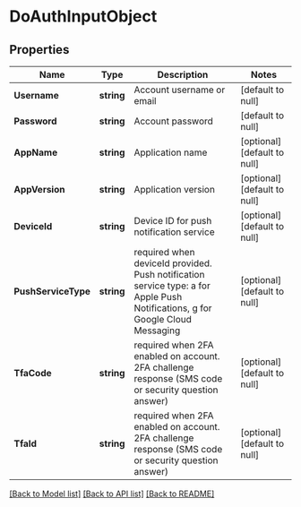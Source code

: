 # DoAuthInputObject

## Properties
Name | Type | Description | Notes
------------ | ------------- | ------------- | -------------
**Username** | **string** | Account username or email | [default to null]
**Password** | **string** | Account password | [default to null]
**AppName** | **string** | Application name | [optional] [default to null]
**AppVersion** | **string** | Application version | [optional] [default to null]
**DeviceId** | **string** | Device ID for push notification service | [optional] [default to null]
**PushServiceType** | **string** | required when deviceId provided. Push notification service type: a for Apple Push Notifications, g for Google Cloud Messaging | [optional] [default to null]
**TfaCode** | **string** | required when 2FA enabled on account. 2FA challenge response (SMS code or security question answer) | [optional] [default to null]
**TfaId** | **string** | required when 2FA enabled on account. 2FA challenge response (SMS code or security question answer) | [optional] [default to null]

[[Back to Model list]](../README.md#documentation-for-models) [[Back to API list]](../README.md#documentation-for-api-endpoints) [[Back to README]](../README.md)



